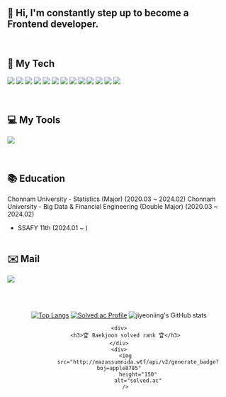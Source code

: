 
<div>
	
##   👋 Hi, I'm constantly step up to become a Frontend developer.
<br>
<div>
	<h2>👀 My Tech</h2>
	<img src="https://img.shields.io/badge/Python-3776AB?style=for-the-badge&logo=Python&logoColor=white" />
    <img src="https://img.shields.io/badge/Django-092E20?style=for-the-badge&logo=Django&logoColor=white" />
    <img src="https://img.shields.io/badge/HTML-E34F26?style=for-the-badge&logo=HTML5&logoColor=white" />
    <img src="https://img.shields.io/badge/CSS-1572B6?style=for-the-badge&logo=CSS3&logoColor=white" />
    <img src="https://img.shields.io/badge/JavaScript-F7DF1E?style=for-the-badge&logo=JavaScript&logoColor=black" />
    <img src="https://img.shields.io/badge/TypeScript-3178C6?style=for-the-badge&logo=TypeScript&logoColor=white" />
    <img src="https://img.shields.io/badge/React-61DAFB?style=for-the-badge&logo=React&logoColor=black" />
    <img src="https://img.shields.io/badge/Vue.js-4FC08D?style=for-the-badge&logo=Vue.js&logoColor=white" />
    <img src="https://img.shields.io/badge/Next.js-000000?style=for-the-badge&logo=Next.js&logoColor=white" />
    <img src="https://img.shields.io/badge/Sass-CC6699?style=for-the-badge&logo=Sass&logoColor=white" />
    <img src="https://img.shields.io/badge/Emotion-DB7093?style=for-the-badge&logo=Emotion&logoColor=white" />
    <img src="https://img.shields.io/badge/React Query-FF4154?style=for-the-badge&logo=React-Query&logoColor=white" />
    <img src="https://img.shields.io/badge/TanStack Router-FF4154?style=for-the-badge&logo=React-Query&logoColor=white" />

</div>
<br><br>
<div>
	<h2>💻 My Tools</h2>
	<img src="https://img.shields.io/badge/Visual Studio Code-007ACC?style=for-the-badge&logo=Visual Studio Code&logoColor=white" />
</div>
<br><br>
<div>
	<h2>📚 Education</h2>
</div>

Chonnam University - Statistics (Major) (2020.03 ~ 2024.02)
Chonnam University - Big Data & Financial Engineering (Double Major) (2020.03 ~ 2024.02)
- SSAFY 11th (2024.01 ~ )
<br><br>
<div>
    <h2>✉️ Mail</h2>   
	<!-- <h2>✉️ Notion & Mail</h2> -->
	<!-- <a href="">
		<img src="https://img.shields.io/badge/Notion-000000?style=for-the-badge&logo=Notion&logoColor=white" />
	</a> -->
	<img src="https://img.shields.io/badge/apple20011215@gmail.com-EA4335?style=for-the-badge&logo=Gmail&logoColor=white" />
</div>
<br><br>
</div>

<br>
<div align="center">
	
[![Top Langs](https://github-readme-stats.vercel.app/api/top-langs/?username=jiyeoniing&layout=compact)](https://github.com/jiyeoniing/github-readme-stats)
[![Solved.ac Profile](http://mazassumnida.wtf/api/v2/generate_badge?boj=apple8785)](https://solved.ac/apple8785/)
![jiyeoniing's GitHub stats](https://github-readme-stats.vercel.app/api?username=jiyeoniing&show_icons=true&theme=highcontrast)

    <div>
        <h3>🏆 Baekjoon solved rank 🏆</h3>
    </div>
    <div>
        <img
                src="http://mazassumnida.wtf/api/v2/generate_badge?boj=apple8785"
                height="150"
                alt="solved.ac"
        />
</div>



<!--
*jiyeoniing/jiyeoniing is a ✨ _special_ ✨ repository because its `README.md` (this file) appears on your GitHub profile.

Here are some ideas to get you started:

- 🔭 I’m currently working on ...
- 🌱 I’m currently learning ...
- 👯 I’m looking to collaborate on ...
- 🤔 I’m looking for help with ...
- 💬 Ask me about ...
- 📫 How to reach me: ...
- 😄 Pronouns: ...
- ⚡ Fun fact: ...
-->
